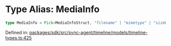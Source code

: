 # Type Alias: MediaInfo

```ts
type MediaInfo = Pick<MediaInfoStruct, "filename" | "mimetype" | "sizeBytes" | "widthPixels" | "heightPixels">;
```

Defined in: [packages/sdk/src/sync-agent/timeline/models/timeline-types.ts:425](https://github.com/towns-protocol/towns/blob/0db1fd0ac7258e8db8cedfb6183e8eade8284fa1/packages/sdk/src/sync-agent/timeline/models/timeline-types.ts#L425)
